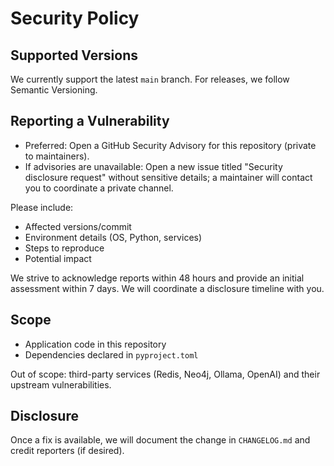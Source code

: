 # Security Policy

## Supported Versions

We currently support the latest `main` branch. For releases, we follow Semantic Versioning.

## Reporting a Vulnerability

- Preferred: Open a GitHub Security Advisory for this repository (private to maintainers).
- If advisories are unavailable: Open a new issue titled "Security disclosure request" without sensitive details; a maintainer will contact you to coordinate a private channel.

Please include:
- Affected versions/commit
- Environment details (OS, Python, services)
- Steps to reproduce
- Potential impact

We strive to acknowledge reports within 48 hours and provide an initial assessment within 7 days. We will coordinate a disclosure timeline with you.

## Scope

- Application code in this repository
- Dependencies declared in `pyproject.toml`

Out of scope: third-party services (Redis, Neo4j, Ollama, OpenAI) and their upstream vulnerabilities.

## Disclosure

Once a fix is available, we will document the change in `CHANGELOG.md` and credit reporters (if desired).
